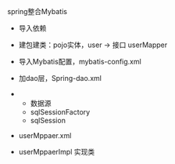 

spring整合Mybatis

- 导入依赖

- 建包建类：pojo实体，user -> 接口 userMapper

- 导入Mybatis配置，mybatis-config.xml

- 加dao层，Spring-dao.xml

- - 数据源
  - sqlSessionFactory
  - sqlSession

- userMppaer.xml

- userMppaerImpl 实现类